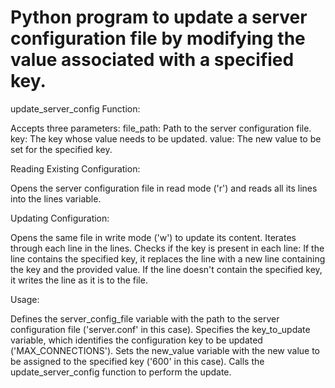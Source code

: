 # Python program to  update a server configuration file by modifying the value associated with a specified key.



update_server_config Function:

Accepts three parameters:
file_path: Path to the server configuration file.
key: The key whose value needs to be updated.
value: The new value to be set for the specified key.

Reading Existing Configuration:

Opens the server configuration file in read mode ('r') and reads all its lines into the lines variable.

Updating Configuration:

Opens the same file in write mode ('w') to update its content.
Iterates through each line in the lines.
Checks if the key is present in each line:
If the line contains the specified key, it replaces the line with a new line containing the key and the provided value.
If the line doesn't contain the specified key, it writes the line as it is to the file.

Usage:

Defines the server_config_file variable with the path to the server configuration file ('server.conf' in this case).
Specifies the key_to_update variable, which identifies the configuration key to be updated ('MAX_CONNECTIONS').
Sets the new_value variable with the new value to be assigned to the specified key ('600' in this case).
Calls the update_server_config function to perform the update.
